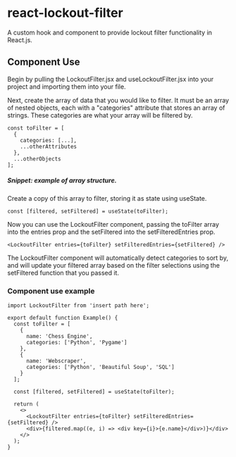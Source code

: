 # react-lockout-filter
A custom hook and component to provide lockout filter functionality in React.js.

## Component Use
Begin by pulling the LockoutFilter.jsx and useLockoutFilter.jsx into your project and importing them into your file.

Next, create the array of data that you would like to filter. It must be an array of nested objects, each with a "categories" attribute that stores an array of strings. These categories are what your array will be filtered by.

```
const toFilter = [
  {
    categories: [...],
    ...otherAttributes
  },
  ...otherObjects
];
```
##### Snippet: example of array structure.

Create a copy of this array to filter, storing it as state using useState.

```
const [filtered, setFiltered] = useState(toFilter);
```

Now you can use the LockoutFilter component, passing the toFilter array into the entries prop and the setFiltered into the setFilteredEntries prop.

```
<LockoutFilter entries={toFilter} setFilteredEntries={setFiltered} />
```

The LockoutFilter component will automatically detect categories to sort by, and will update your filtered array based on the filter selections using the setFiltered function that you passed it.

### Component use example
```
import LockoutFilter from 'insert path here';

export default function Example() {
  const toFilter = [
    {
      name: 'Chess Engine',
      categories: ['Python', 'Pygame']
    },
    {
      name: 'Webscraper',
      categories: ['Python', 'Beautiful Soup', 'SQL']
    }
  ];

  const [filtered, setFiltered] = useState(toFilter);

  return (
    <>
      <LockoutFilter entries={toFilter} setFilteredEntries={setFiltered} />
      <div>{filtered.map((e, i) => <div key={i}>{e.name}</div>)}</div>
    </>
  );
}
```
